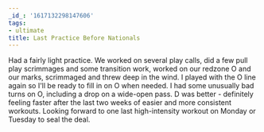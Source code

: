 ```yaml
---
_id_: '1617132298147606'
tags:
- ultimate
title: Last Practice Before Nationals
---
```


Had a fairly light practice. We worked on several play calls, did a few pull play scrimmages and some transition work, worked on our redzone O and our marks, scrimmaged and threw deep in the wind. I played with the O line again so I'll be ready to fill in on O when needed. I had some unusually bad turns on O, including a drop on a wide-open pass. D was better - definitely feeling faster after the last two weeks of easier and more consistent workouts. Looking forward to one last high-intensity workout on Monday or Tuesday to seal the deal.
